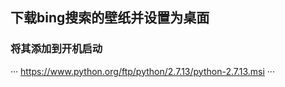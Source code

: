 ## 下载bing搜索的壁纸并设置为桌面
### 将其添加到开机启动
···
https://www.python.org/ftp/python/2.7.13/python-2.7.13.msi
···
